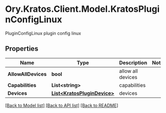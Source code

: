 # Ory.Kratos.Client.Model.KratosPluginConfigLinux
PluginConfigLinux plugin config linux

## Properties

Name | Type | Description | Notes
------------ | ------------- | ------------- | -------------
**AllowAllDevices** | **bool** | allow all devices | 
**Capabilities** | **List&lt;string&gt;** | capabilities | 
**Devices** | [**List&lt;KratosPluginDevice&gt;**](KratosPluginDevice.md) | devices | 

[[Back to Model list]](../README.md#documentation-for-models) [[Back to API list]](../README.md#documentation-for-api-endpoints) [[Back to README]](../README.md)

